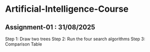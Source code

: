# Artificial-Intelligence-Course
## Assignment-01 : 31/08/2025
Step 1: Draw two trees
Step 2: Run the four search algorithms
Step 3: Comparison Table
